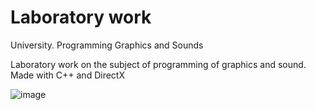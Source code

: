 # Laboratory work
University. Programming Graphics and Sounds

Laboratory work on the subject of programming of graphics and sound. Made with C++ and DirectX

![image](https://user-images.githubusercontent.com/82845071/164191878-951ad25f-c395-4dac-a405-f0d28187e43b.png)
